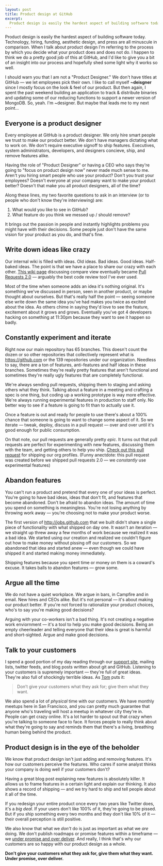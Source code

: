 ```yaml
---
layout: post
title: Product design at GitHub
excerpt:
  Product design is easily the hardest aspect of building software today. I happen to think we do a pretty good job of this at GitHub, and I'd like to give you a bit of an insight into our process and hopefully shed some light why it works so well.
---
```


Product design is easily the hardest aspect of building software today. Technology, hiring, funding, aesthetic design, and press are all minuscule in comparison. When I talk about product design I'm referring to the process by which you decide what your product does and does not do. I happen to think we do a pretty good job of this at GitHub, and I'd like to give you a bit of an insight into our process and hopefully shed some light why it works so well.

I should warn you that I am not a "Product Designer." We don't have titles at GitHub — we let employees pick their own.  I like to call myself **~deisgner** since I mostly focus on the look & feel of our product. But then again, I spent the past weekend building an application to track & distribute binaries and updating some of our reducing functions to support a newer version of MongoDB. So, yeah. I'm ~designer. But maybe that leads me to my next point…

## Everyone is a product designer

Every employee at GitHub is a product designer. We only hire smart people we  trust to make our product better. We don't have managers dictating what to work on. We don't require executive signoff to ship features. Executives, system administrators, developers, and designers concieve, ship, and remove features alike.

Having the role of "Product Designer" or having a CEO who says they're going to "focus on product design now" never made much sense to me. Aren't you hiring smart people who use your product? Don't you trust your employees? Doesn't everyone at your company want to make your product better? Doesn't that make you all product designers, all of the time?

Along these lines, my two favorite questions to ask in an interview (or to people who don't know they're interviewing) are:

1. What would you like to see in GitHub?
2. What feature do you think we messed up / should remove?

It brings out the passion in people and instantly highlights problems you might have with their decisions. Some people just don't have the same vision for your product as you do, and that's fine.

## Write down ideas like crazy

Our internal wiki is filled with ideas. Old ideas. Bad ideas. Good ideas. Half-baked ideas. The point is that we have a place to share our crazy with each other. [This wiki page](https://gist.github.com/ad66d382a04c063b6861) discussing compare view eventually became [Pull Requests 2.0](https://github.com/blog/712-pull-requests-2-0) — arguably the best code review tool I've ever used.

Most of the time when someone adds an idea it's nothing original. It's something we've discussed in person, seen in another product, or maybe thought about ourselves. But that's really half the point — seeing someone else write down the same idea you've had makes you twice as excited about the idea. As others chime in saying they'd love to see the feature, excitement about it grows and grows. Eventually you've got 4 developers hacking on something at 11:30pm because they want to see it happen so badly.

## Constantly experiment and iterate

Right now our main repository has 65 branches. This doesn't count the dozen or so other repositories that collectively represent what is <https://github.com> or the 139 repositories under our organization. Needless to say, there are a ton of features, anti-features and half ideas in these branches. Sometimes they're really pretty features that aren't functional and sometimes they're really ugly features that are completely functional.

We're always sending pull requests, shipping them to staging and asking others what they think. Talking about a feature in a meeting and crafting a spec is one thing, but coding up a working prototype is way more effective. We're always running experimental features in production to staff only. No better way to see if a feature is going to fit than to actually use it.

Once a feature is out and ready for people to use there's about a 100% chance that someone is going to want to change some aspect of it. So we iterate — tweak, deploy, discuss in a pull request — over and over until it's good enough for public consumption.

On that note, our pull requests are generally pretty *epic*. It turns out that pull requests are perfect for experimenting with new features, discussing them with the team, and getting others to help you ship. [Check out this pull request](http://assets.warpspire.com/images/product-design/pull-request.png) for shipping our org profiles.  (Funny anectdote: this pull request was created before we shipped pull requests 2.0 — we *constantly* use experimental features)

## Abandon features

You can't run a product and pretend that every one of your ideas is perfect. You're going to have bad ideas, ideas that don't fit, and features that become abandoned. Don't be afraid to abandon ideas. The amount of time you spend on something is meaningless. You're not losing anything by throwing work away — you're choosing not to make your product worse.

The first version of <http://jobs.github.com> that we built didn't share a single piece of functionality with what shipped on day one. It wasn't an iteration — we straight up threw away a few months of work because we realized it was a bad idea. We started using our creation and realized we couldn't figure out how to make money without pissing off our customers. So we abandoned that idea and started anew — even though we could have shipped it and started making money immediately.

Shipping features because you spent time or money on them is a coward's excuse. It takes balls to abandon features — grow some.

## Argue all the time

We do not have a quiet workplace. We argue in bars, in Campfire and in email. New hires and CEOs alike. But it's not personal — it's about making our product better. If you're not forced to rationalize your product  choices, who's to say you're making good decisions?

Arguing with your co-workers isn't a bad thing. It's not creating a negative work enviornment — it's a tool to help you make good decisions. Being an empty cheerleader and telling everyone that their idea is great is harmful and short-sighted. Argue and make good decisions.

## Talk to your customers

I spend a good portion of my day reading through our [support site](http://support.github.com), mailing lists, twitter feeds, and blog posts written about git and GitHub. Listening to your customers is supremely important — they're full of great ideas. They're also full of shockingly terrible ideas. As [Tom](http://tom.preston-werner.com/2011/03/29/ten-lessons-from-githubs-first-year.html) puts it:

> Don’t give your customers what they ask for; give them what they want.

We also spend a lot of *physical* time with our customers. We have monthly meetups here in San Francisco, and you can pretty much guarantee that anyone who's traveling will host a meetup in whatever city they're in.  People can get crazy online. It's a lot harder to spout out that crazy when you're talking to someone face to face. It forces people to really think about what they're going to say and reminds them that there's a living, breathing human being behind the product.

## Product design is in the eye of the beholder

We know that product design isn't just adding and removing features. It's how our customers perceive the features. Who cares if some analyst thinks your company is doing well if your customers don't?

Having a great blog post explaining new features is absolutely killer. It allows us to frame features in a certain light and explain our thinking. It also shows a record of shipping — and we try hard to ship and tell people about it all of the time.

If you redesign your entire product once every two years like Twitter does, it's a *big deal*. If your users don't like 100% of it, they're going to be pissed. But if you ship something every two months and they don't like 10% of it — their overall perception is still positive.

We also know that what we *don't* do is just as important as what we *are* doing. We don't publish roadmaps or promise features within a timeframe — we [under promise and over deliver](http://ozmm.org/posts/managing_expectations.html). And really, I think that's why our customers are so happy with our product design as a whole.

**Don't give your customers what they ask for, give them what they want. Under promise, over deliver.**